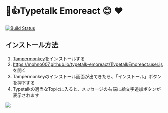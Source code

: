 🍎👍Typetalk Emoreact 😊 ❤
===

[![Build Status](https://travis-ci.org/mohno007/typetalk-emoreact.svg?branch=master)](https://travis-ci.org/mohno007/typetalk-emoreact)

インストール方法
---

1. [Tampermonkey](https://tampermonkey.net/)をインストールする
1. <https://mohno007.github.io/typetalk-emoreact/TypetalkEmoreact.user.js> を開く
1. Tampermonkeyのインストール画面が出てきたら、「インストール」ボタンを押下する
1. Typetalkの適当なTopicに入ると、メッセージの右端に絵文字追加ボタンが表示されます

![](https://imgur.com/a/0M7n9zl)
